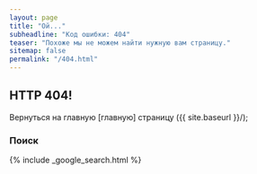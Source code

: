 ```yaml
---
layout: page
title: "Ой..."
subheadline: "Код ошибки: 404"
teaser: "Похоже мы не можем найти нужную вам страницу."
sitemap: false
permalink: "/404.html"
---
```

## HTTP 404!

Вернуться на главную [главную] страницу ({{ site.baseurl }}/);  

### Поиск

{% include _google_search.html %}
